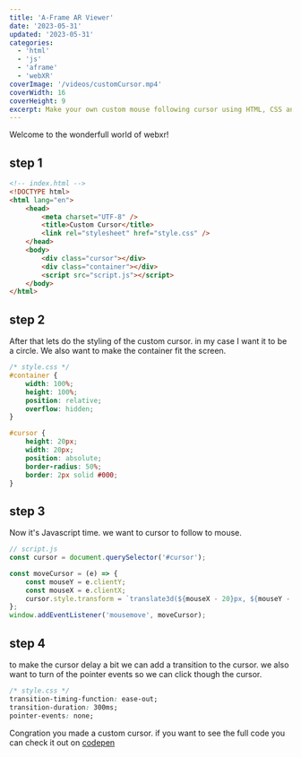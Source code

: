 ```yaml
---
title: 'A-Frame AR Viewer'
date: '2023-05-31'
updated: '2023-05-31'
categories:
  - 'html'
  - 'js'
  - 'aframe'
  - 'webXR'
coverImage: '/videos/customCursor.mp4'
coverWidth: 16
coverHeight: 9
excerpt: Make your own custom mouse following cursor using HTML, CSS and JS.
---
```


Welcome to the wonderfull world of webxr!

## step 1



```html
<!-- index.html -->
<!DOCTYPE html>
<html lang="en">
	<head>
		<meta charset="UTF-8" />
		<title>Custom Cursor</title>
		<link rel="stylesheet" href="style.css" />
	</head>
	<body>
		<div class="cursor"></div>
		<div class="container"></div>
		<script src="script.js"></script>
	</body>
</html>
```

## step 2

After that lets do the styling of the custom cursor. in my case I want it to be a circle. We also want to make the container fit the screen.

```css
/* style.css */
#container {
	width: 100%;
	height: 100%;
	position: relative;
	overflow: hidden;
}

#cursor {
	height: 20px;
	width: 20px;
	position: absolute;
	border-radius: 50%;
	border: 2px solid #000;
}
```

## step 3

Now it's Javascript time. we want to cursor to follow to mouse.

```js
// script.js
const cursor = document.querySelector('#cursor');

const moveCursor = (e) => {
	const mouseY = e.clientY;
	const mouseX = e.clientX;
	cursor.style.transform = `translate3d(${mouseX - 20}px, ${mouseY - 20}px, 0)`;
};
window.addEventListener('mousemove', moveCursor);
```

## step 4

to make the cursor delay a bit we can add a transition to the cursor. we also want to turn of the pointer events so we can click though the cursor.

```css
/* style.css */
transition-timing-function: ease-out;
transition-duration: 300ms;
pointer-events: none;
```

Congration you made a custom cursor. if you want to see the full code you can check it out on [codepen](https://codepen.io/NoahBeij/pen/OJOmapd)